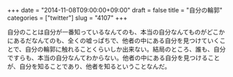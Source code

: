 +++
date = "2014-11-08T09:00:00+09:00"
draft = false
title = "自分の輪郭"
categories = ["twitter"]
slug = "4107"
+++

自分のことは自分が一番知っているなんてのも、本当の自分なんてものがどこかにあるだなんてのも、全くの嘘っぱちで、他者の中にある自分を見つけていくことで、自分の輪郭に触れることくらいしか出来ない。結局のところ、誰も、自分ですらも、本当の自分なんてわからない。他者の中にある自分を見つけることが、自分を知ることであり、他者を知るということなんだ。
